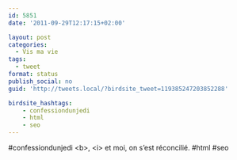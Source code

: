 ```yaml
---
id: 5851
date: '2011-09-29T12:17:15+02:00'

layout: post
categories:
  - Vis ma vie
tags:
  - tweet
format: status
publish_social: no
guid: 'http://tweets.local/?birdsite_tweet=119385247203852288'

birdsite_hashtags:
    - confessiondunjedi
    - html
    - seo
---
```


\#confessiondunjedi &lt;b&gt;, &lt;i&gt; et moi, on s’est réconcilié. #html #seo